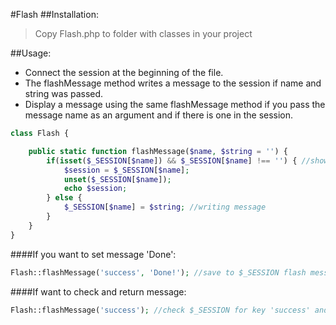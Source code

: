 #Flash
##Installation:

>Copy Flash.php to folder with classes in your project

##Usage:

+ Connect the session at the beginning of the file. 
+ The flashMessage method writes a message to the session if name and string was passed.
+ Display a message using the same flashMessage method 
if you pass the message name as an argument and if there is one in the session.

```php
class Flash {

    public static function flashMessage($name, $string = '') {
        if(isset($_SESSION[$name]) && $_SESSION[$name] !== '') { //show message
            $session = $_SESSION[$name];
            unset($_SESSION[$name]);
            echo $session;
        } else {
            $_SESSION[$name] = $string; //writing message
        }
    }
}
```
####If you want to set message 'Done':

```php
Flash::flashMessage('success', 'Done!'); //save to $_SESSION flash message ['name' => 'string'];

```
####If want to check and return message:
```php
Flash::flashMessage('success'); //check $_SESSION for key 'success' and show value;
```

